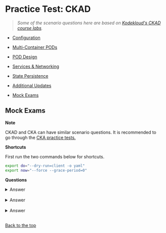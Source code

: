 
# Practice Test: CKAD

> *Some of the scenario questions here are based on [Kodekloud's CKAD course labs](https://kodekloud.com/courses/labs-certified-kubernetes-application-developer/?utm_source=udemy&utm_medium=labs&utm_campaign=kubernetes).*

- [Configuration](016-Practice-Test-CKAD-Configuration.md) 

- [Multi-Container PODs](017-Practice-Test-CKAD-Multi-Container-Pods.md)

- [POD Design](018-Practice-Test-CKAD-Pod-Design.md)

- [Services & Networking](019-Practice-Test-CKAD-Services-Networking,md)

- [State Persistence](020-Practice-Test-CKAD-State-Persistence.md)

- [Additional Updates](021-Practice-Test-CKAD-Additional-Updates.md)

- [Mock Exams](022-Practice-Test-CKAD-Mock-Exams.md) 


## Mock Exams 

**Note**

CKAD and CKA can have similar scenario questions. 
It is recommended to go through the [CKA practice tests.](./002-Practice-Test-CKA.md)

**Shortcuts**

First run the two commands below for shortcuts.

```bash
export do="--dry-run=client -o yaml" 
export now="--force --grace-period=0" 
```

**Questions** 

<details><summary> Answer </summary>
 
```bash
 
```
 
</details>
</br>


<details><summary> Answer </summary>
 
```bash
 
```
 
</details>
</br>


<details><summary> Answer </summary>
 
```bash
 
```
 
</details>
</br>




[Back to the top](#practice-test-ckad)    

